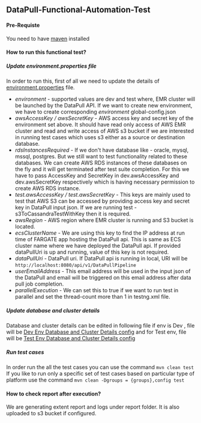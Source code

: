 ## DataPull-Functional-Automation-Test
#### Pre-Requiste 
  You need to have [maven](https://maven.apache.org/install.html) installed 
#### How to run this functional test?
##### Update environment.properties file 
In order to run this, first of all we need to update the details of [environment.properties](../functional-test/src/main/resources/environment.properties) file.
* _environment_ - supported values are dev and test where, EMR cluster will be launched by the DataPull API. If we want to create new environment, we have to create corresponding _environment_ global-config.json
* _awsAccessKey / awsSecretKey_ - AWS access key and secret key of the environment set above. It should have read only access of AWS EMR cluster and read and write access of AWS s3 bucket if we are interested in running test cases which uses s3 either as a source or destination database.  
* _rdsInstancesRequired_ - If we don't have database like - oracle, mysql, mssql, postgres. But we still want to test functionality related to these databases. We can create AWS RDS instances of these databases on the fly and it will get terminated after test suite completion. For this we have to pass AccessKey and SecretKey in dev.awsAccessKey and  dev.awsSecretKey respectively which is having necessary permission to create AWS RDS instance.
* _test.awsAccessKey / test.awsSecretKey_ - This keys are mainly used to test that AWS S3 can be accessed by providing access key and secret key in DataPull input json. If we are running test - s3ToCassandraTestWithKey then it is required.
* _awsRegion_ - AWS region where EMR cluster is running and S3 bucket is located.
* _ecsClusterName_ - We are using this key to find the IP address at run time of FARGATE app hosting the DataPull api. This is same as ECS cluster name where we have deployed the DataPull api. If provided dataPullUri is up and running, value of this key is not required.
* _dataPullUri_ - DataPull uri. If DataPull api is running in local, URI will be `http://localhost:8080/api/v1/DataPullPipeline`
* _userEmailAddress_ - This email address will be used in the input json of the DataPull and email will be triggered on this email address after data pull job completion.
* _parallelExecution_ - We can set this to true if we want to run test in parallel and set the thread-count more than 1 in testng.xml file.
##### Update database and cluster details 
Database and cluster details can be edited in following file if env is Dev , file will be [Dev Env Database and Cluster Details config](../functional-test/src/main/resources/dev_global-config.json) and for Test env, file will be [Test Env Database and Cluster Details config](../functional-test/src/main/resources/dev_global-config.json)
##### Run test cases 
In order run the all the test cases you can use the command ``` mvn clean test ```
If you like to run only a specific set of test cases based on particular type of platform use the command ```mvn clean -Dgroups = {groups},config test```

#### How to check report after execution?
We are generating extent report and logs under report folder. It is also uploaded to s3 bucket if configured.


